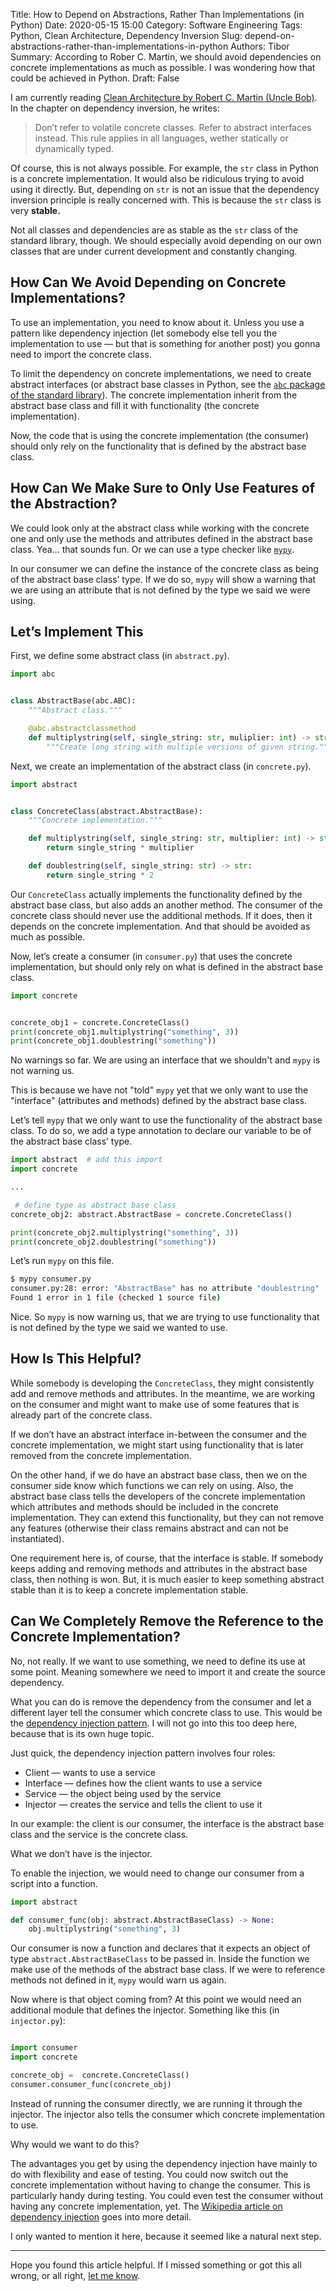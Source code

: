 Title: How to Depend on Abstractions, Rather Than Implementations (in Python)
Date: 2020-05-15 15:00
Category: Software Engineering
Tags: Python, Clean Architecture, Dependency Inversion
Slug: depend-on-abstractions-rather-than-implementations-in-python
Authors: Tibor
Summary: According to Rober C. Martin, we should avoid dependencies on concrete implementations as much as possible. I was wondering how that could be achieved in Python.
Draft: False

I am currently reading [Clean Architecture by Robert C. Martin (Uncle Bob)](https://www.amazon.com/Clean-Architecture-Craftsmans-Software-Structure-ebook-dp-B075LRM681/dp/B075LRM681/ref=mt_kindle?_encoding=UTF8&me=&qid=). In the chapter on dependency inversion, he writes:
> Don’t refer to volatile concrete classes. Refer to abstract interfaces instead. This rule applies in all languages, wether statically or dynamically typed.

Of course, this is not always possible. For example, the `str` class in Python is a concrete implementation. It would also be ridiculous trying to avoid using it directly. But, depending on `str` is not an issue that the dependency inversion principle is really concerned with. This is because the `str` class is very **stable.**

Not all classes and dependencies are as stable as the `str` class of the standard library, though. We should especially avoid depending on our own classes that are under current development and constantly changing.

## How Can We Avoid Depending on Concrete Implementations?

To use an implementation, you need to know about it. Unless you use a pattern like dependency injection (let somebody else tell you the implementation to use — but that is something for another post) you gonna need to import the concrete class.

To limit the dependency on concrete implementations, we need to create abstract interfaces (or abstract base classes in Python, see the [`abc` package of the standard library](https://pymotw.com/3/abc/)). The concrete implementation inherit from the abstract base class and fill it with functionality (the concrete implementation).

Now, the code that is using the concrete implementation (the consumer) should only rely on the functionality that is defined by the abstract base class.

## How Can We Make Sure to Only Use Features of the Abstraction?

We could look only at the abstract class while working with the concrete one and only use the methods and attributes defined in the abstract base class. Yea… that sounds fun. Or we can use a type checker like [`mypy`](http://mypy-lang.org/).

In our consumer we can define the instance of the concrete class as being of the abstract base class’ type. If we do so, `mypy` will show a warning that we are using an attribute that is not defined by the type we said we were using.

## Let’s Implement This

First, we define some abstract class (in `abstract.py`).
```python
import abc


class AbstractBase(abc.ABC):
    """Abstract class."""

    @abc.abstractclassmethod
    def multiplystring(self, single_string: str, muliplier: int) -> str:
        """Create long string with multiple versions of given string."""

```

Next, we create an implementation of the abstract class (in `concrete.py`).
```python
import abstract


class ConcreteClass(abstract.AbstractBase):
    """Concrete implementation."""

    def multiplystring(self, single_string: str, multiplier: int) -> str:
        return single_string * multiplier

    def doublestring(self, single_string: str) -> str:
        return single_string * 2
```

Our `ConcreteClass` actually implements the functionality defined by the abstract base class, but also adds an another method. The consumer of the concrete class should never use the additional methods. If it does, then it depends on the concrete implementation. And that should be avoided as much as possible.

Now, let’s create a consumer (in `consumer.py`) that uses the concrete implementation, but should only rely on what is defined in the abstract base class.
```python
import concrete


concrete_obj1 = concrete.ConcreteClass()
print(concrete_obj1.multiplystring("something", 3))
print(concrete_obj1.doublestring("something"))

```

No warnings so far. We are using an interface that we shouldn't and `mypy` is not warning us.

 This is because we have not "told" `mypy` yet that we only want to use the "interface" (attributes and methods) defined by the abstract base class.

Let’s tell `mypy` that we only want to use the functionality of the abstract base class. To do so, we add a type annotation to declare our variable to be of the abstract base class’ type.
```python
import abstract  # add this import
import concrete

...

 # define type as abstract base class
concrete_obj2: abstract.AbstractBase = concrete.ConcreteClass()

print(concrete_obj2.multiplystring("something", 3))
print(concrete_obj2.doublestring("something"))
```

Let’s run `mypy` on this file.
```sh
$ mypy consumer.py
consumer.py:28: error: "AbstractBase" has no attribute "doublestring"
Found 1 error in 1 file (checked 1 source file)
```

Nice. So `mypy` is now warning us, that we are trying to use functionality that is not defined by the type we said we wanted to use.

## How Is This Helpful?

While somebody is developing the `ConcreteClass`, they might consistently add and remove methods and attributes.
In the meantime, we are working on the consumer and might want to make use of some features that is already part of the concrete class.

If we don’t have an abstract interface in-between the consumer and the concrete implementation, we might start using functionality that is later removed from the concrete implementation.

On the other hand, if we do have an abstract base class, then we on the consumer side know which functions we can rely on using. Also, the abstract base class tells the developers of the concrete implementation which attributes and methods should be included in the concrete implementation. They can extend this functionality, but they can not remove any features (otherwise their class remains abstract and can not be instantiated).

One requirement here is, of course, that the interface is stable. If somebody keeps adding and removing methods and attributes in the abstract base class, then nothing is won. But, it is much easier to keep something abstract stable than it is to keep a concrete implementation stable.

## Can We Completely Remove the Reference to the Concrete Implementation?

No, not really. If we want to use something, we need to define its use at some point. Meaning somewhere we need to import it and create the source dependency.

What you can do is remove the dependency from the consumer and let a different layer tell the consumer which concrete class to use. This would be the [dependency injection pattern](https://en.wikipedia.org/wiki/Dependency_injection). I will not go into this too deep here, because that is its own huge topic.

Just quick, the dependency injection pattern involves four roles:

* Client — wants to use a service
* Interface — defines how the client wants to use a service
* Service — the object being used by the service
* Injector — creates the service and tells the client to use it

In our example: the client is our consumer, the interface is the abstract base class and the service is the concrete class.

What we don’t have is the injector.

To enable the injection, we would need to change our consumer from a script into a function.
```python
import abstract

def consumer_func(obj: abstract.AbstractBaseClass) -> None:
    obj.multiplystring("something", 3)
```

Our consumer is now a function and declares that it expects an object of type `abstract.AbstractBaseClass` to be passed in. Inside the function we make use of the methods of the abstract base class. If we were to reference methods not defined in it, `mypy` would warn us again.

Now where is that object coming from? At this point we would need an additional module that defines the injector. Something like this (in `injector.py`):
```python

import consumer
import concrete

concrete_obj =  concrete.ConcreteClass()
consumer.consumer_func(concrete_obj)

```

Instead of running the consumer directly, we are running it through the injector. The injector also tells the consumer which concrete implementation to use.

Why would we want to do this?

The advantages you get by using the dependency injection have mainly to do with flexibility and ease of testing. You could now switch out the concrete implementation without having to change the consumer. This is particularly handy during testing. You could even test the consumer without having any concrete implementation, yet. The [Wikipedia article on dependency injection](https://en.wikipedia.org/wiki/Dependency_injection) goes into more detail.

I only wanted to mention it here, because it seemed like a natural next step.

***

Hope you found this article helpful. If I missed something or got this all wrong, or all right, [let me know](https://twitter.com/tbrlpld).